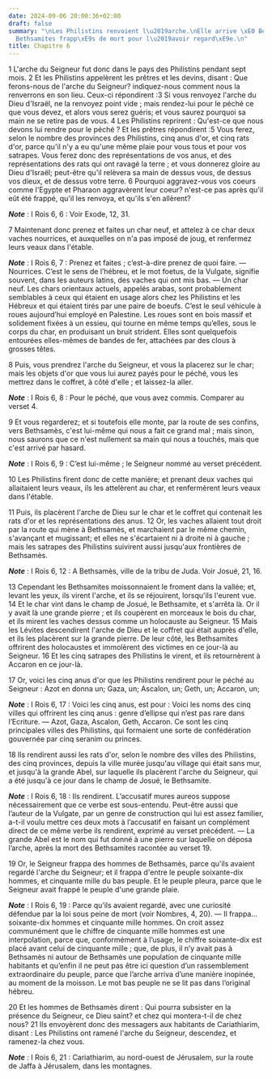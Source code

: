 ```yaml
---
date: 2024-09-06 20:00:36+02:00
draft: false
summary: "\nLes Philistins renvoient l\u2019arche.\nElle arrive \xE0 Bethsam\xE8s.\n\
  Bethsamites frapp\xE9s de mort pour l\u2019avoir regard\xE9e.\n"
title: Chapitre 6
---
```





1 L'arche du Seigneur fut donc dans le pays des Philistins pendant sept mois. 2 Et les Philistins appelèrent les prêtres et les devins, disant : Que ferons-nous de l'arche du Seigneur? indiquez-nous comment nous la renverrons en son lieu. Ceux-ci répondirent :3 Si vous renvoyez l'arche du Dieu d'Israël, ne la renvoyez point vide ; mais rendez-lui pour le péché ce que vous devez, et alors vous serez guéris; et vous saurez pourquoi sa main ne se retire pas de vous. 4 Les Philistins reprirent : Qu'est-ce que nous devons lui rendre pour le péché ? Et les prêtres répondirent :5 Vous ferez, selon le nombre des provinces des Philistins, cinq anus d'or, et cinq rats d'or, parce qu'il n'y a eu qu'une même plaie pour vous tous et pour vos satrapes. Vous ferez donc des représentations de vos anus, et des représentations des rats qui ont ravagé la terre ; et vous donnerez gloire au Dieu d'Israël; peut-être qu'il relèvera sa main de dessus vous, de dessus vos dieux, et de dessus votre terre. 6 Pourquoi aggravez-vous vos
coeurs comme l'Egypte et Pharaon aggravèrent leur coeur? n'est-ce pas après qu'il eût été frappé, qu'il les renvoya, et qu'ils s'en allèrent?

***Note*** :  I Rois 6, 6 : Voir Exode, 12, 31.

7 Maintenant donc prenez et faites un char neuf, et attelez à ce char deux vaches nourrices, et auxquelles on n'a pas imposé de joug, et renfermez leurs veaux dans l'étable.

***Note*** :  I Rois 6, 7 : Prenez et faites ; c’est-à-dire prenez de quoi faire. ― Nourrices. C’est le sens de l’hébreu, et le mot foetus, de la Vulgate, signifie souvent, dans les auteurs latins, des vaches qui ont mis bas. ― Un char neuf. Les chars orientaux actuels, appelés arabas, sont probablement semblables à ceux qui étaient en usage alors chez les Philistins et les Hébreux et qui étaient tirés par une paire de boeufs. C’est le seul véhicule à roues aujourd’hui employé en Palestine. Les roues sont en bois massif et solidement fixées à un essieu, qui tourne en même temps qu’elles, sous le corps du char, en produisant un bruit strident. Elles sont quelquefois entourées elles-mêmes de bandes de fer, attachées par des clous à grosses têtes.

8 Puis, vous prendrez l'arche du Seigneur, et vous la placerez sur le char; mais les objets d'or que vous lui aurez payés pour le péché, vous les mettrez dans le coffret, à côté d'elle ; et laissez-la aller.

***Note*** :  I Rois 6, 8 : Pour le péché, que vous avez commis. Comparer au verset 4.

9 Et vous regarderez; et si toutefois elle monte, par la route de ses confins, vers Bethsamès, c'est lui-même qui nous a fait ce grand mal ; mais sinon, nous saurons que ce n'est nullement sa main qui nous a touchés, mais que c'est arrivé par hasard.

***Note*** :  I Rois 6, 9 : C’est lui-même ; le Seigneur nommé au verset précédent.


10 Les Philistins firent donc de cette manière; et prenant deux vaches qui allaitaient leurs veaux, ils les attelèrent au char, et renfermèrent leurs veaux dans l'étable.

11 Puis, ils placèrent l'arche de Dieu sur le char et le coffret qui contenait les rats d'or et les représentations des anus. 12 Or, les vaches allaient tout droit par la route qui mène à Bethsamès, et marchaient par le même chemin, s'avançant et mugissant; et elles ne s'écartaient ni à droite ni à gauche ; mais les satrapes des Philistins suivirent aussi jusqu'aux frontières de Bethsamès.

***Note*** :  I Rois 6, 12 : A Bethsamès, ville de la tribu de Juda. Voir Josué, 21, 16.


13 Cependant les Bethsamites moissonnaient le froment dans la vallée; et, levant les yeux, ils virent l'arche, et ils se réjouirent, lorsqu'ils l'eurent vue. 14 Et le char vint dans le champ de Josué, le Bethsamite, et s'arrêta là. Or il y avait là une grande pierre ; et ils coupèrent en morceaux le bois du char, et ils mirent les vaches dessus comme un holocauste au Seigneur. 15 Mais les Lévites descendirent l'arche de Dieu et le coffret qui était auprès d'elle, et ils les placèrent sur la grande pierre. De leur côté, les Bethsamites offrirent des holocaustes et immolèrent des victimes en ce jour-là au Seigneur. 16 Et les cinq satrapes des Philistins le virent, et ils retournèrent à Accaron en ce jour-là.


17 Or, voici les cinq anus d'or que les Philistins rendirent pour le péché au Seigneur : Azot en donna un; Gaza, un; Ascalon, un; Geth, un; Accaron, un;

***Note*** :  I Rois 6, 17 : Voici les cinq anus, est pour : Voici les noms des cinq villes qui offrirent les cinq anus : genre d’ellipse qui n’est pas rare dans l’Ecriture. ― Azot, Gaza, Ascalon, Geth, Accaron. Ce sont les cinq principales villes des Philistins, qui formaient une sorte de confédération gouvernée par cinq seranim ou princes.

18 Ils rendirent aussi les rats d'or, selon le nombre des villes des Philistins, des cinq provinces, depuis la ville murée jusqu'au village qui était sans mur, et jusqu'à la grande Abel, sur laquelle ils placèrent l'arche du Seigneur, qui a été jusqu'à ce jour dans le champ de Josué, le Bethsamite.

***Note*** :  I Rois 6, 18 : Ils rendirent. L’accusatif mures aureos suppose nécessairement que ce verbe est sous-entendu. Peut-être aussi que l’auteur de la Vulgate, par un genre de construction qui lui est assez familier, a-t-il voulu mettre ces deux mots à l’accusatif en faisant un complément direct de ce même verbe ils rendirent, exprimé au verset précédent. ― La grande Abel est le nom qui fut donné à une pierre sur laquelle on déposa l’arche, après la mort des Bethsamites racontée au verset 19.


19 Or, le Seigneur frappa des hommes de Bethsamès, parce qu'ils avaient regardé l'arche du Seigneur; et il frappa d'entre le peuple soixante-dix hommes, et cinquante mille du bas peuple. Et le peuple pleura, parce que le Seigneur avait frappé le peuple d'une grande plaie.

***Note*** :  I Rois 6, 19 : Parce qu’ils avaient regardé, avec une curiosité défendue par la loi sous peine de mort (voir Nombres, 4, 20). ― Il frappa… soixante-dix hommes et cinquante mille hommes. On croit assez communément que le chiffre de cinquante mille hommes est une interpolation, parce que, conformément à l’usage, le chiffre soixante-dix est placé avant celui de cinquante mille ; que, de plus, il n’y avait pas à Bethsamès ni autour de Bethsamès une population de cinquante mille habitants et qu’enfin il ne peut pas être ici question d’un rassemblement extraordinaire du peuple, parce que l’arche arriva d’une manière inopinée, au moment de la moisson. Le mot bas peuple ne se lit pas dans l’original hébreu.

20 Et les hommes de Bethsamès dirent : Qui pourra subsister en la présence du Seigneur, ce Dieu saint? et chez qui montera-t-il de chez nous? 21 Ils envoyèrent donc des messagers aux habitants de Cariathiarim, disant : Les Philistins ont ramené l'arche du Seigneur, descendez, et ramenez-la chez vous.

***Note*** :  I Rois 6, 21 : Cariathiarim, au nord-ouest de Jérusalem, sur la route de Jaffa à Jérusalem, dans les montagnes.

